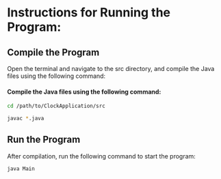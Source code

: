 # Instructions for Running the Program:

## Compile the Program
Open the terminal and navigate to the src directory, and compile the Java files using the following command:

#### Compile the Java files using the following command:

```bash
cd /path/to/ClockApplication/src

javac *.java
```

## Run the Program
After compilation, run the following command to start the program:

```bash
java Main
```
